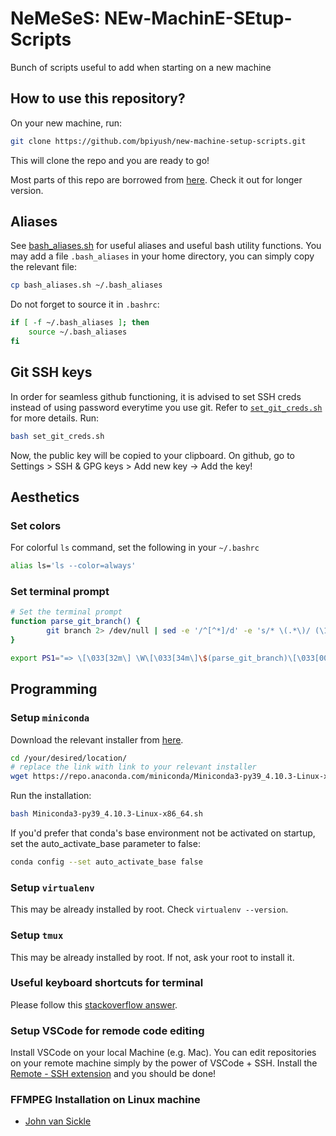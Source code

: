 # NeMeSeS: NEw-MachinE-SEtup-Scripts
Bunch of scripts useful to add when starting on a new machine


## How to use this repository?

On your new machine, run:
```bash
git clone https://github.com/bpiyush/new-machine-setup-scripts.git
```
This will clone the repo and you are ready to go!

Most parts of this repo are borrowed from [here](https://bpiyush.github.io/ml-engg-docs/new_machine.html). Check it out for longer version.

## Aliases

See [bash_aliases.sh](bash_aliases.sh) for useful aliases and useful bash utility functions. You may add a file `.bash_aliases` in your home directory, you can simply copy the relevant file:

```bash
cp bash_aliases.sh ~/.bash_aliases
```

Do not forget to source it in `.bashrc`:
```bash
if [ -f ~/.bash_aliases ]; then 
    source ~/.bash_aliases
fi
```

## Git SSH keys

In order for seamless github functioning, it is advised to set SSH creds instead of using password everytime you use git. Refer to [`set_git_creds.sh`](set_git_creds.sh) for more details. Run:
```bash
bash set_git_creds.sh
```
Now, the public key will be copied to your clipboard. On github, go to Settings > SSH & GPG keys > Add new key -> Add the key!

## Aesthetics

### Set colors

For colorful `ls` command, set the following in your `~/.bashrc`
```sh
alias ls='ls --color=always'
```

### Set terminal prompt

```sh
# Set the terminal prompt
function parse_git_branch() {
        git branch 2> /dev/null | sed -e '/^[^*]/d' -e 's/* \(.*\)/ (\1)/'
}

export PS1="=> \[\033[32m\] \W\[\033[34m\]\$(parse_git_branch)\[\033[00m\] [\A] $ "
```

## Programming

### Setup `miniconda`
Download the relevant installer from [here](https://docs.conda.io/en/latest/miniconda.html#linux-installers).
```bash
cd /your/desired/location/
# replace the link with link to your relevant installer
wget https://repo.anaconda.com/miniconda/Miniconda3-py39_4.10.3-Linux-x86_64.sh
```

Run the installation:
```bash
bash Miniconda3-py39_4.10.3-Linux-x86_64.sh
```

If you'd prefer that conda's base environment not be activated on startup,
set the auto_activate_base parameter to false:
```bash
conda config --set auto_activate_base false
```

### Setup `virtualenv`

This may be already installed by root. Check `virtualenv --version`.

### Setup `tmux`

This may be already installed by root. If not, ask your root to install it.

### Useful keyboard shortcuts for terminal

Please follow this [stackoverflow answer](https://stackoverflow.com/questions/12335787/with-iterm2-on-mac-how-to-delete-forward-a-word-from-cursor-on-command-line).

### Setup VSCode for remode code editing

Install VSCode on your local Machine (e.g. Mac). You can edit repositories on your remote machine simply by the power of VSCode + SSH. Install the [Remote - SSH extension](https://marketplace.visualstudio.com/items?itemName=ms-vscode-remote.remote-ssh) and you should be done!


### FFMPEG Installation on Linux machine

* [John van Sickle](https://johnvansickle.com/ffmpeg/)
